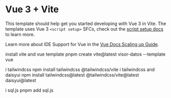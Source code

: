 # Vue 3 + Vite

This template should help get you started developing with Vue 3 in Vite. The template uses Vue 3 `<script setup>` SFCs, check out the [script setup docs](https://v3.vuejs.org/api/sfc-script-setup.html#sfc-script-setup) to learn more.

Learn more about IDE Support for Vue in the [Vue Docs Scaling up Guide](https://vuejs.org/guide/scaling-up/tooling.html#ide-support).


install vite and vue template
pnpm create vite@latest visor-datos --template vue

i tailwindcss
npm install tailwindcss @tailwindcss/vite
i  tailwindcss and daisyui
npm install tailwindcss@latest @tailwindcss/vite@latest daisyui@latest

i sql.js
pnpm add sql.js